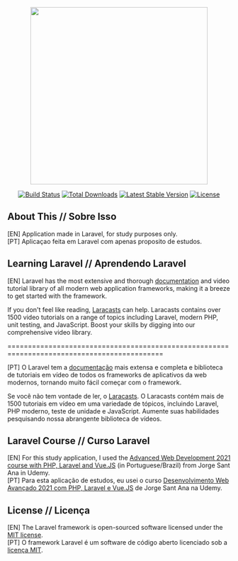<p align="center"><a href="https://laravel.com" target="_blank"><img src="https://raw.githubusercontent.com/laravel/art/master/logo-lockup/5%20SVG/2%20CMYK/1%20Full%20Color/laravel-logolockup-cmyk-red.svg" width="400"></a></p>

<p align="center">
<a href="https://travis-ci.org/laravel/framework"><img src="https://travis-ci.org/laravel/framework.svg" alt="Build Status"></a>
<a href="https://packagist.org/packages/laravel/framework"><img src="https://poser.pugx.org/laravel/framework/d/total.svg" alt="Total Downloads"></a>
<a href="https://packagist.org/packages/laravel/framework"><img src="https://poser.pugx.org/laravel/framework/v/stable.svg" alt="Latest Stable Version"></a>
<a href="https://packagist.org/packages/laravel/framework"><img src="https://poser.pugx.org/laravel/framework/license.svg" alt="License"></a>
</p>

## About This // Sobre Isso 

[EN] Application made in Laravel, for study purposes only. <br>
[PT] Aplicaçao feita em Laravel com apenas proposito de estudos.

## Learning Laravel // Aprendendo Laravel

[EN] Laravel has the most extensive and thorough [documentation](https://laravel.com/docs) and video tutorial library of all modern web application frameworks, making it a breeze to get started with the framework.

If you don't feel like reading, [Laracasts](https://laracasts.com) can help. Laracasts contains over 1500 video tutorials on a range of topics including Laravel, modern PHP, unit testing, and JavaScript. Boost your skills by digging into our comprehensive video library.

============================================================================================

[PT]  O Laravel tem a [documentação](https://laravel.com/docs) mais extensa e completa e biblioteca de tutoriais em vídeo de todos os frameworks de aplicativos da web modernos, tornando muito fácil começar com o framework.

Se você não tem vontade de ler, o [Laracasts](https://laracasts.com). O Laracasts contém mais de 1500 tutoriais em vídeo em uma variedade de tópicos, incluindo Laravel, PHP moderno, teste de unidade e JavaScript. Aumente suas habilidades pesquisando nossa abrangente biblioteca de vídeos.


## Laravel Course // Curso Laravel

[EN] For this study application, I used the [Advanced Web Development 2021 course with PHP, Laravel and Vue.JS](https://www.udemy.com/share/103PLqAkoacVlWTXg=/) (in Portuguese/Brazil) from Jorge Sant Ana in Udemy. <br>
[PT] Para esta aplicação de estudos, eu usei o curso [Desenvolvimento Web Avançado 2021 com PHP, Laravel e Vue.JS](https://www.udemy.com/share/103PLqAkoacVlWTXg=/) de Jorge Sant Ana na Udemy.


## License // Licença

[EN] The Laravel framework is open-sourced software licensed under the [MIT license](https://opensource.org/licenses/MIT). <br>
[PT] O framework Laravel é um software de código aberto licenciado sob a [licença MIT](https://opensource.org/licenses/MIT). 
